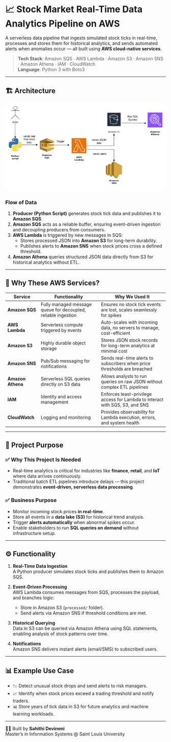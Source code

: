 # 📈 Stock Market Real-Time Data Analytics Pipeline on AWS

A serverless data pipeline that ingests simulated stock ticks in real-time, processes and stores them for historical analytics, and sends automated alerts when anomalies occur — all built using **AWS cloud-native services**.

> **Tech Stack**: Amazon SQS · AWS Lambda · Amazon S3 · Amazon SNS · Amazon Athena · IAM · CloudWatch  
> **Language**: Python 3 with Boto3  

---

## 🏗️ Architecture

![AWS Architecture](stockmarket.png)


### Flow of Data
1. **Producer (Python Script)** generates stock tick data and publishes it to **Amazon SQS**.
2. **Amazon SQS** acts as a reliable buffer, ensuring event-driven ingestion and decoupling producers from consumers.
3. **AWS Lambda** is triggered by new messages in SQS:
   - Stores processed JSON into **Amazon S3** for long-term durability.
   - Publishes alerts to **Amazon SNS** when stock prices cross a defined threshold.
4. **Amazon Athena** queries structured JSON data directly from S3 for historical analytics without ETL.

 

---

## 🔧 Why These AWS Services?

| Service        | Functionality                                                                 | Why We Used It                                                                 |
|----------------|-------------------------------------------------------------------------------|--------------------------------------------------------------------------------|
| **Amazon SQS** | Fully managed message queue for decoupled, reliable ingestion                 | Ensures no stock tick events are lost, scales seamlessly for spikes             |
| **AWS Lambda** | Serverless compute triggered by events                                        | Auto-scales with incoming data, no servers to manage, cost-efficient            |
| **Amazon S3**  | Highly durable object storage                                                 | Stores JSON stock records for long-term analytics at minimal cost               |
| **Amazon SNS** | Pub/Sub messaging for notifications                                           | Sends real-time alerts to subscribers when price thresholds are breached        |
| **Amazon Athena** | Serverless SQL queries directly on S3 data                                | Allows analysts to run queries on raw JSON without complex ETL pipelines        |
| **IAM**        | Identity and access management                                                | Enforces least-privilege access for Lambda to interact with SQS, S3, and SNS    |
| **CloudWatch** | Logging and monitoring                                                        | Provides observability for Lambda execution, errors, and system health          |

---

## 🎯 Project Purpose

### ✅ Why This Project Is Needed
- Real-time analytics is critical for industries like **finance**, **retail**, and **IoT** where data arrives continuously.  
- Traditional batch ETL pipelines introduce delays — this project demonstrates **event-driven, serverless data processing**.  

### ✅ Business Purpose
- Monitor incoming stock prices **in real-time**.  
- Store all events in a **data lake (S3)** for historical trend analysis.  
- Trigger **alerts automatically** when abnormal spikes occur.  
- Enable stakeholders to run **SQL queries on demand** without infrastructure setup.  

---

## ⚙️ Functionality

1. **Real-Time Data Ingestion**  
   A Python producer simulates stock ticks and publishes them to Amazon SQS.  

2. **Event-Driven Processing**  
   AWS Lambda consumes messages from SQS, processes the payload, and branches logic:  
   - Store in Amazon S3 (`processed/` folder).  
   - Send alerts via Amazon SNS if threshold conditions are met.  

3. **Historical Querying**  
   Data in S3 can be queried via Amazon Athena using SQL statements, enabling analysis of stock patterns over time.  

4. **Notifications**  
   Amazon SNS delivers instant alerts (email/SMS) to subscribed users.  

---

## 📊 Example Use Case

- 📉 Detect unusual stock drops and send alerts to risk managers.  
- 📈 Identify when stock prices exceed a trading threshold and notify traders.  
- 📊 Store years of tick data in S3 for future analytics and machine learning workloads.  

---



👩‍💻 Built by **Sahithi Devineni**  
Master’s in Information Systems @ Saint Louis University

